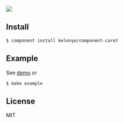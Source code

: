 ![](https://dl.dropbox.com/u/30162278/component-caret.png) 


Install
---

    $ component install kelonye/component-caret

Example
---

See [demo](http://component-kelonye.rhcloud.com/#/523dcc8d12a4b7fa2900000b) or 

    $ make example

License
---

MIT